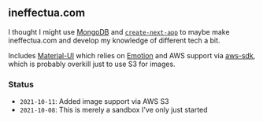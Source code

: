 ## ineffectua.com

I thought I might use [MongoDB](https://www.mongodb.com/) and [`create-next-app`](https://github.com/vercel/next.js/tree/canary/packages/create-next-app) to maybe make ineffectua.com and develop my knowledge of different tech a bit.

Includes [Material-UI](https://mui.com/) which relies on [Emotion](https://emotion.sh/docs/introduction) and AWS support via [aws-sdk](https://github.com/aws/aws-sdk-js), which is probably overkill just to use S3 for images.

### Status

- `2021-10-11`: Added image support via AWS S3
- `2021-10-08`: This is merely a sandbox I've only just started